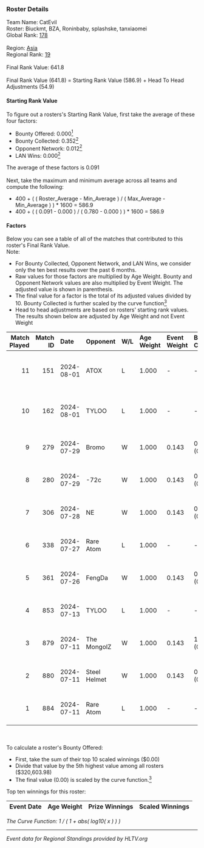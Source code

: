 ### Roster Details<br />
Team Name: CatEvil<br />
Roster: Biuckmt, BZA, Roninbaby, splashske, tanxiaomei<br />
Global Rank: [178](../standings_global.md)<br />
<br />
Region: [Asia]( ../standings_asia.md)<br />
Regional Rank: [19]( ../standings_asia.md)<br />
<br />
Final Rank Value:  641.8<br />
<br />
Final Rank Value (641.8) = Starting Rank Value (586.9) + Head To Head Adjustments (54.9)<br />

#### Starting Rank Value<br />
To figure out a rosters's Starting Rank Value, first take the average of these four factors:<br />
- Bounty Offered: 0.000[<sup>1</sup>](#table2)
- Bounty Collected: 0.352[<sup>2</sup>](#table1)
- Opponent Network: 0.012[<sup>2</sup>](#table1)
- LAN Wins: 0.000[<sup>2</sup>](#table1)

The average of these factors is 0.091<br />
<br />
Next, take the maximum and minimum average across all teams and compute the following:<br />
- 400 + ( ( Roster_Average - Min_Average ) / ( Max_Average - Min_Average ) ) * 1600 = 586.9
- 400 + ( ( 0.091 - 0.000 ) / ( 0.780 - 0.000 ) ) * 1600 = 586.9


#### Factors<br />
Below you can see a table of all of the matches that contributed to this roster's Final Rank Value.<br />
Note:<br />

- For Bounty Collected, Opponent Network, and LAN Wins, we consider only the ten best results over the past 6 months.
- Raw values for those factors are multiplied by Age Weight. Bounty and Opponent Network values are also multiplied by Event Weight. The adjusted value is shown in parenthesis.
- The final value for a factor is the total of its adjusted values divided by 10. Bounty Collected is further scaled by the curve function[<sup>3</sup>](#curveFunction)
- Head to head adjustments are based on rosters' starting rank values. The results shown below are adjusted by Age Weight and not Event Weight
<span id="table1"></span><br />


| Match Played | Match ID | Date       | Opponent     | W/L | Age Weight | Event Weight | Bounty Collected | Opponent Network | LAN Wins  | H2H Adj. | Roster                                         |
| -: | -: | :- | :- | :- | :- | :- | :- | :- | :- | -: | :- |
|           11 |      151 | 2024-08-01 | ATOX         | L   | 1.000      | -            | -                | -                | -         |    -6.58 | Biuckmt, BZA, Roninbaby, splashske, tanxiaomei |
|           10 |      162 | 2024-08-01 | TYLOO        | L   | 1.000      | -            | -                | -                | -         |    -6.81 | Biuckmt, BZA, Roninbaby, splashske, tanxiaomei |
|            9 |      279 | 2024-07-29 | Bromo        | W   | 1.000      | 0.143        | 0.000 (0.000)    | 0.118 (0.017)    | 0 (0.000) |    10.47 | Biuckmt, BZA, lan, Roninbaby, tanxiaomei       |
|            8 |      280 | 2024-07-29 | -72c         | W   | 1.000      | 0.143        | 0.003 (0.000)    | 0.039 (0.006)    | 0 (0.000) |    15.67 | Biuckmt, BZA, lan, Roninbaby, tanxiaomei       |
|            7 |      306 | 2024-07-28 | NE           | W   | 1.000      | 0.143        | 0.000 (0.000)    | 0.000 (0.000)    | 0 (0.000) |     6.72 | Biuckmt, BZA, lan, Roninbaby, tanxiaomei       |
|            6 |      338 | 2024-07-27 | Rare Atom    | L   | 1.000      | -            | -                | -                | -         |    -5.39 | Biuckmt, BZA, lan, Roninbaby, tanxiaomei       |
|            5 |      361 | 2024-07-26 | FengDa       | W   | 1.000      | 0.143        | 0.000 (0.000)    | 0.000 (0.000)    | 0 (0.000) |     6.88 | Biuckmt, BZA, lan, Roninbaby, tanxiaomei       |
|            4 |      853 | 2024-07-13 | TYLOO        | L   | 1.000      | -            | -                | -                | -         |    -5.77 | Biuckmt, BZA, lan, Roninbaby, tanxiaomei       |
|            3 |      879 | 2024-07-11 | The MongolZ  | W   | 1.000      | 0.143        | 1.000 (0.143)    | 0.709 (0.101)    | 0 (0.000) |    31.46 | Biuckmt, BZA, lan, Roninbaby, tanxiaomei       |
|            2 |      880 | 2024-07-11 | Steel Helmet | W   | 1.000      | 0.143        | 0.005 (0.001)    | 0.000 (0.000)    | 0 (0.000) |    14.07 | Biuckmt, BZA, lan, Roninbaby, tanxiaomei       |
|            1 |      884 | 2024-07-11 | Rare Atom    | L   | 1.000      | -            | -                | -                | -         |    -5.84 | Biuckmt, BZA, lan, Roninbaby, tanxiaomei       |

<br />
<span id="table2"></span><br />
To calculate a roster's Bounty Offered:<br />

- First, take the sum of their top 10 scaled winnings ($0.00)
- Divide that value by the 5th highest value among all rosters ($320,603.98)
- The final value (0.00) is scaled by the curve function.[<sup>3</sup>](#curveFunction)

Top ten winnings for this roster:<br />

| Event Date | Age Weight | Prize Winnings | Scaled Winnings |
| :- | -: | :- | :- |


<span id="curveFunction"></span>_The Curve Function: 1 / ( 1 + abs( log10( x ) ) )_<br />

---
_Event data for Regional Standings provided by HLTV.org_<br />
